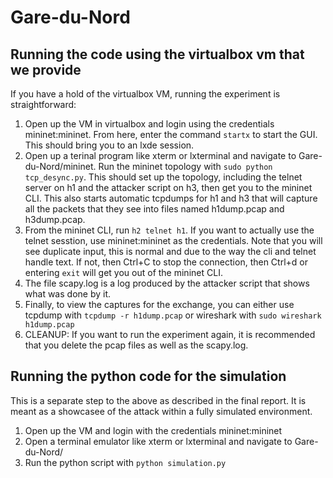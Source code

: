 # Gare-du-Nord
## Running the code using the virtualbox vm that we provide
If you have a hold of the virtualbox VM, running the experiment is
straightforward:
1. Open up the VM in virtualbox and login using the credentials mininet:mininet.
   From here, enter the command `startx` to start the GUI. This should bring you
   to an lxde session.
2. Open up a terinal program like xterm or lxterminal and navigate to Gare-du-Nord/mininet. 
   Run the mininet topology
   with `sudo python tcp_desync.py`. This should set up the topology, including
   the telnet server on h1 and the attacker script on h3, then get you
   to the mininet CLI. This also starts automatic tcpdumps for h1 and h3 that
   will capture all the packets that they see into files named h1dump.pcap and
   h3dump.pcap.
4. From the mininet CLI, run `h2 telnet h1`. If you want to actually use the
   telnet sesstion, use mininet:mininet as the credentials. Note that you will see duplicate input,
   this is normal and due to the way the cli and telnet handle text. If not, then Ctrl+C
   to stop the connection, then Ctrl+d or entering `exit` will get you out of
   the mininet CLI. 
5. The file scapy.log is a log produced by the attacker script that shows what
   was done by it.
6. Finally, to view the captures for the exchange, you can either use tcpdump
   with `tcpdump -r h1dump.pcap` or wireshark with `sudo wireshark h1dump.pcap`
7. CLEANUP: If you want to run the experiment again, it is recommended that you
   delete the pcap files as well as the scapy.log.
## Running the python code for the simulation
This is a separate step to the above as described in the final report. It is
meant as a showcasee of the attack within a fully simulated environment.
1. Open up the VM and login with the credentials mininet:mininet
2. Open a terminal emulator like xterm or lxterminal and navigate to Gare-du-Nord/       
3. Run the python script with `python simulation.py`

